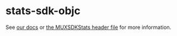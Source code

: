 # stats-sdk-objc

See [our docs](https://docs.mux.com/?language=objective_c) or [the MUXSDKStats header file](https://github.com/muxinc/stats-sdk-objc/blob/master/Frameworks/iOS/release/MUXSDKStats.framework/Headers/MUXSDKStats.h) for more information.
